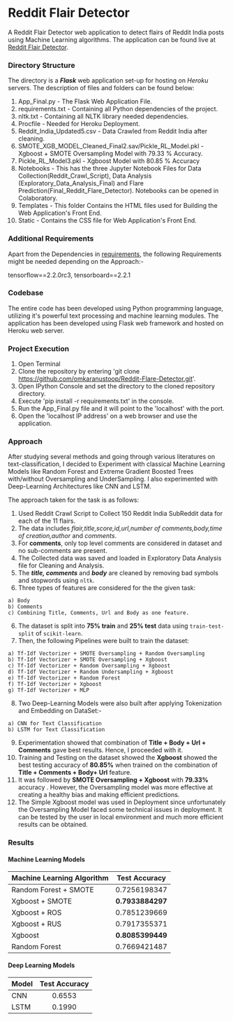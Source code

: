 # Reddit Flair Detector

A Reddit Flair Detector web application to detect flairs of Reddit India posts using Machine Learning algorithms. The application can be found live at [Reddit Flair Detector](https://redditflaredetect.herokuapp.com/).

### Directory Structure

The directory is a ***Flask*** web application set-up for hosting on *Heroku* servers. The description of files and folders can be found below:

  1. App_Final.py - The Flask Web Application File.
  2. requirements.txt - Containing all Python dependencies of the project.
  3. nltk.txt - Containing all NLTK library needed dependencies.
  4. Procfile - Needed for Heroku Deployment.
  5. Reddit_India_Updated5.csv - Data Crawled from Reddit India after cleaning.
  6. SMOTE_XGB_MODEL_Cleaned_Final2.sav/Pickle_RL_Model.pkl - Xgboost + SMOTE Oversampling Model with 79.33 % Accuracy.
  7. Pickle_RL_Model3.pkl - Xgboost Model with 80.85 % Accuracy
  8. Notebooks - This has the three Jupyter Notebook Files for Data Collection(Reddit_Crawl_Script), Data Analysis    (Exploratory_Data_Analysis_Final) and Flare Prediction(Final_Reddit_Flare_Detector). Notebooks can be opened in Colaboratory.
  9. Templates - This folder Contains the HTML files used for Building the Web Application's Front End.
  10. Static - Contains the CSS file for Web Application's Front End.
  
### Additional Requirements
Apart from the Dependencies in [requirements](https://github.com/omkaranustoop/Reddit-Flare-Detector/blob/master/requirements.txt),
the following Requirements might be needed depending on the Approach:-

tensorflow==2.2.0rc3, tensorboard==2.2.1

### Codebase

The entire code has been developed using Python programming language, utilizing it's powerful text processing and machine learning modules. The application has been developed using Flask web framework and hosted on Heroku web server.

### Project Execution

  1. Open Terminal
  2. Clone the repository by entering 'git clone https://github.com/omkaranustoop/Reddit-Flare-Detector.git'.
  3. Open IPython Console and set the directory to the cloned repository directory.
  4. Execute 'pip install -r requirements.txt' in the console.
  5. Run the App_Final.py file and it will point to the 'localhost' with the port.
  6. Open the 'localhost IP address' on a web browser and use the application.
  
  
### Approach

After studying several methods and going through various literatures on text-classification, I decided to Experiment with classical Machine Learning Models like Random Forest and Extreme Gradient Boosted Trees with/without Oversampling and UnderSampling. I also experimented with Deep-Learning Architectures like CNN and LSTM. 

The approach taken for the task is as follows:

  1. Used Reddit Crawl Script to Collect 150 Reddit India SubReddit data for each of the 11 flairs.
  2. The data includes *flair,title,score,id,url,number of comments,body,time of creation,author* and *comments*.
  3. For **comments**, only top level comments are considered in dataset and no sub-comments are present.
  4. The Collected data was saved and loaded in Exploratory Data Analysis file for Cleaning and Analysis.
  5. The ***title, comments*** and ***body*** are cleaned by removing bad symbols and stopwords using `nltk`.
  6. Three types of features are considered for the the given task:
    
    a) Body
    b) Comments
    c) Combining Title, Comments, Url and Body as one feature.

  6. The dataset is split into **75% train** and **25% test** data using `train-test-split` of `scikit-learn`.
  7. Then, the following Pipelines were built to train the dataset:
    
    a) Tf-Idf Vectorizer + SMOTE Oversampling + Random Oversampling
    b) Tf-Idf Vectorizer + SMOTE Oversampling + Xgboost
    c) Tf-Idf Vectorizer + Random Oversampling + Xgboost
    d) Tf-Idf Vectorizer + Random Undersampling + Xgboost
    e) Tf-Idf Vectorizer + Random Forest
    f) Tf-Idf Vectorizer + Xgboost
    g) Tf-Idf Vectorizer + MLP
    
  8. Two Deep-Learning Models were also built after applying Tokenization and Embedding on DataSet:-
    
    a) CNN for Text Classification
    b) LSTM for Text Classification
    
  9.  Experimentation showed that combination of **Title + Body + Url + Comments** gave best results. Hence, I proceeded with it.
  10. Training and Testing on the dataset showed the **Xgboost** showed the best testing accuracy of **80.85%** when trained on the combination of **Title + Comments + Body+ Url** feature.
  11. It was followed by **SMOTE Oversampling + Xgboost** with **79.33%** accuracy . However, the Oversampling model was more effective at creating a healthy bias and making efficient predictions.
  12. The Simple Xgboost model was used in Deployment since unfortunately the Oversampling Model faced some technical issues in deployment. It can be tested by the user in local environment and much more efficient results can be obtained.
    
### Results

#### Machine Learning Models

| Machine Learning Algorithm | Test Accuracy     |
| -------------              |:-----------------:|
| Random Forest + SMOTE      |  0.7256198347     |
| Xgboost + SMOTE            |**0.7933884297**   |
| Xgboost + ROS              |  0.7851239669     |
| Xgboost + RUS              |  0.7917355371     |
| Xgboost                    |**0.8085399449**   |
| Random Forest              |  0.7669421487     |


#### Deep Learning Models

| Model                      | Test Accuracy     |
| -------------              |:-----------------:|
| CNN                        | 0.6553            |
| LSTM                       | 0.1990            |

